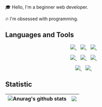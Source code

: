 🎓 Hello, I'm a beginner web developer.

🔥 I'm obsessed with programming.

## Languages and Tools

<p align='center'>
  <a href="#">
    <img src="https://img.shields.io/badge/HTML-000?style=for-the-badge&logo=HTML5" />
  </a>&nbsp;&nbsp;
  <a href="#">
    <img src="https://img.shields.io/badge/CSS-000?style=for-the-badge&logo=CSS3" />
  </a>&nbsp;&nbsp; 
   <a href="#">
    <img src="https://img.shields.io/badge/SASS-000?style=for-the-badge&logo=sass" />
  </a>&nbsp;&nbsp;  
</p>
<p align='center'>
  <a href="#">
    <img src="https://img.shields.io/badge/JavaScript-000?style=for-the-badge&logo=JavaScript" />
  </a>&nbsp;&nbsp;
  <a href="#">
    <img src="https://img.shields.io/badge/React-000?style=for-the-badge&logo=React" />
  </a>&nbsp;&nbsp; 
   <a href="#">
    <img src="https://img.shields.io/badge/Redux-000?style=for-the-badge&logo=Redux" />
  </a>&nbsp;&nbsp;  
</p>
<p align='center'>
  <a href="#">
    <img src="https://img.shields.io/badge/GIT-000?style=for-the-badge&logo=git" />
  </a>&nbsp;&nbsp;
  <a href="#">
    <img src="https://img.shields.io/badge/FireBase-000?style=for-the-badge&logo=firebase" />
  </a>&nbsp;&nbsp;    
</p>

## Statistic

| <img align="center" src="https://github-readme-stats.vercel.app/api?username=gray-starling&count_private=true&show_icons=true&theme=buefy&hide_border=true" alt="Anurag's github stats" /> | <img align="center" src="https://github-readme-stats.vercel.app/api/top-langs/?username=gray-starling&layout=compact&theme=buefy&hide_border=true" /> |
| ------------------------------------------------------------------------------------------------------------------------------------------------------------------------------------------ | ----------------------------------------------------------------------------------------------------------------------------------------------------- |
